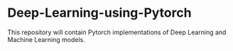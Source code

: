 # Deep-Learning-using-Pytorch
This repository will contain Pytorch implementations of Deep Learning and Machine Learning models.
